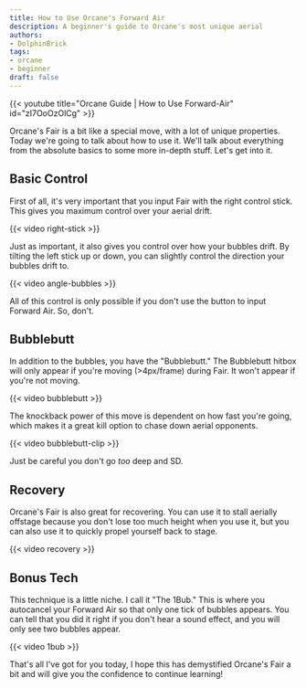```yaml
---
title: How to Use Orcane's Forward Air
description: A beginner's guide to Orcane's most unique aerial
authors:
- DolphinBrick
tags:
- orcane
- beginner
draft: false
---
```


{{< youtube title="Orcane Guide | How to Use Forward-Air" id="zI7OoOzOlCg" >}}

Orcane's Fair is a bit like a special move, with a lot of unique properties. Today we're going to talk about how to use it. We'll talk about everything from the absolute basics to some more in-depth stuff. Let's get into it.

## Basic Control

First of all, it's very important that you input Fair with the right control stick. This gives you maximum control over your aerial drift. 

{{< video right-stick >}}

Just as important, it also gives you control over how your bubbles drift. By tilting the left stick up or down, you can slightly control the direction your bubbles drift to.

{{< video angle-bubbles >}}

All of this control is only possible if you don't use the button to input Forward Air. So, don't.

## Bubblebutt

In addition to the bubbles, you have the "Bubblebutt." The Bubblebutt hitbox will only appear if you're moving (>4px/frame) during Fair. It won't appear if you're not moving.

{{< video bubblebutt >}}

The knockback power of this move is dependent on how fast you're going, which makes it a great kill option to chase down aerial opponents.

{{< video bubblebutt-clip >}}

Just be careful you don't go *too* deep and SD.

## Recovery

Orcane's Fair is also great for recovering. You can use it to stall aerially offstage because you don't lose too much height when you use it, but you can also use it to quickly propel yourself back to stage.

{{< video recovery >}}

## Bonus Tech

This technique is a little niche. I call it "The 1Bub." This is where you autocancel your Forward Air so that only one tick of bubbles appears. You can tell that you did it right if you don't hear a sound effect, and you will only see two bubbles appear.

{{< video 1bub >}}

That's all I've got for you today, I hope this has demystified Orcane's Fair a bit and will give you the confidence to continue learning!
